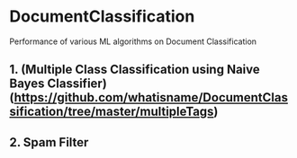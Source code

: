 # DocumentClassification
Performance of various ML algorithms on Document Classification

## 1. (Multiple Class Classification using Naive Bayes Classifier)(https://github.com/whatisname/DocumentClassification/tree/master/multipleTags)

## 2. Spam Filter
